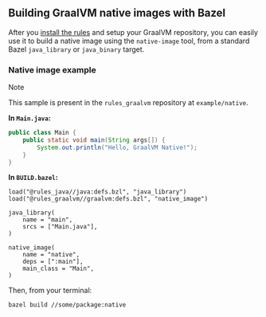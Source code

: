 
## Building GraalVM native images with Bazel

After you [install the rules](./modern-bazel.md) and setup your GraalVM repository, you can easily use it to build a native image using the `native-image` tool, from a standard Bazel `java_library` or `java_binary` target.

### Native image example

> [!NOTE]  
> This sample is present in the `rules_graalvm` repository at `example/native`.

**In `Main.java`:**
```java
public class Main {
    public static void main(String args[]) {
        System.out.println("Hello, GraalVM Native!");
    }
}
```

**In `BUILD.bazel`:**
```starlark
load("@rules_java//java:defs.bzl", "java_library")
load("@rules_graalvm//graalvm:defs.bzl", "native_image")

java_library(
    name = "main",
    srcs = ["Main.java"],
)

native_image(
    name = "native",
    deps = [":main"],
    main_class = "Main",
)
```

Then, from your terminal:
```
bazel build //some/package:native
```
